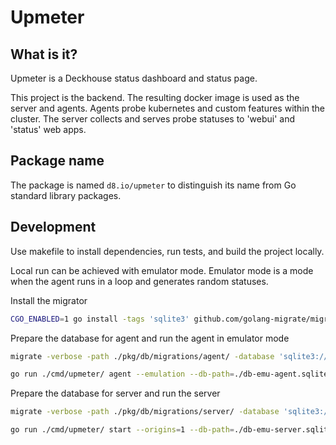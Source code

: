 # Upmeter

## What is it?

Upmeter is a Deckhouse status dashboard and status page.

This project is the backend. The resulting docker image is used as the server and agents. Agents probe kubernetes and custom
features within the cluster. The server collects and serves probe statuses to 'webui' and 'status' web apps.

## Package name

The package is named `d8.io/upmeter` to distinguish its name from Go standard library packages.

## Development

Use makefile to install dependencies, run tests, and build the project locally.

Local run can be achieved with emulator mode. Emulator mode is a mode when the agent runs in a loop and generates random statuses.

Install the migrator

```sh
CGO_ENABLED=1 go install -tags 'sqlite3' github.com/golang-migrate/migrate/v4/cmd/migrate@v4.15
```

Prepare the database for agent and run the agent in emulator mode

```sh
migrate -verbose -path ./pkg/db/migrations/agent/ -database 'sqlite3://./db-emu-agent.sqlite?x-no-tx-wrap=true' up

go run ./cmd/upmeter/ agent --emulation --db-path=./db-emu-agent.sqlite
```

Prepare the database for server and run the server

```sh
migrate -verbose -path ./pkg/db/migrations/server/ -database 'sqlite3://./db-emu-server.sqlite?x-no-tx-wrap=true' up

go run ./cmd/upmeter/ start --origins=1 --db-path=./db-emu-server.sqlite
```
